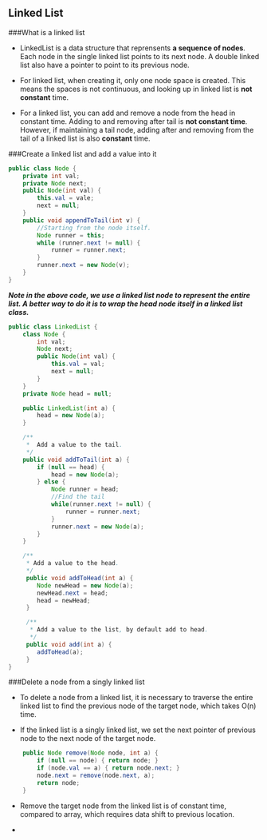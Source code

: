 ## <a name='toc'>Linked List</a>

###What is a linked list

* LinkedList is a data structure that reprensents **a sequence of nodes**. Each node in the single linked list points to its next node. A double linked list also have a pointer to point to its previous node.

* For linked list, when creating it, only one node space is created. This means the spaces is not continuous, and looking up in linked list is **not constant** time.

* For a linked list, you can add and remove a node from the head in constant time. Adding to and removing after tail is **not constant time**. However, if maintaining a tail node, adding after and removing from the tail of a linked list is also **constant** time.


###Create a linked list and add a value into it

```java
public class Node {
    private int val;
    private Node next;
    public Node(int val) {
        this.val = vale;
        next = null;
    }
    public void appendToTail(int v) {
        //Starting from the node itself.
        Node runner = this;
        while (runner.next != null) {
            runner = runner.next;
        }
        runner.next = new Node(v);
    }
}
```
**_Note in the above code, we use a linked list node to represent the entire list. A better way to do it is to wrap the head node itself in a linked list class._**

```java
public class LinkedList {
    class Node {
        int val;
        Node next;
        public Node(int val) {
            this.val = val;
            next = null;
        }
    }
    private Node head = null;

    public LinkedList(int a) {
        head = new Node(a);
    }

    /**
     *  Add a value to the tail.
     */
    public void addToTail(int a) {
        if (null == head) {
            head = new Node(a);
        } else {
            Node runner = head;
            //Find the tail
            while(runner.next != null) {
                runner = runner.next;
            }
            runner.next = new Node(a);
        }
    }

    /**
     * Add a value to the head.
     */
     public void addToHead(int a) {
        Node newHead = new Node(a);
        newHead.next = head;
        head = newHead;
     }

     /**
      * Add a value to the list, by default add to head.
      */
     public void add(int a) {
        addToHead(a);
     }
}
```
###Delete a node from a singly linked list

* To delete a node from a linked list, it is necessary to traverse the entire linked list to find the previous node of the target node, which takes O(n) time.

* If the linked list is a singly linked list, we set the next pointer of previous node to the next node of the target node.
```java
    public Node remove(Node node, int a) {
        if (null == node) { return node; }
        if (node.val == a) { return node.next; }
        node.next = remove(node.next, a);
        return node;
    }
```

* Remove the target node from the linked list is of constant time, compared to array, which requires data shift to previous location.

*



